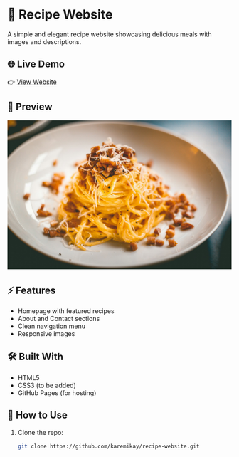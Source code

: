 # 🍴 Recipe Website

A simple and elegant recipe website showcasing delicious meals with images and descriptions.  

## 🌐 Live Demo
👉 [View Website](https://karemikay.github.io/recipe-website/)

## 📸 Preview
![Recipe Website Screenshot](images/carbonara.jpg)

## ⚡ Features
- Homepage with featured recipes
- About and Contact sections
- Clean navigation menu
- Responsive images

## 🛠️ Built With
- HTML5
- CSS3 (to be added)
- GitHub Pages (for hosting)

## 🚀 How to Use
1. Clone the repo:
   ```bash
   git clone https://github.com/karemikay/recipe-website.git
